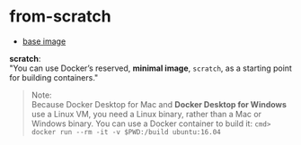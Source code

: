 # from-scratch
- [base image](https://docs.docker.com/develop/develop-images/baseimages/)

**scratch**:  
"You can use Docker’s reserved, **minimal image**, `scratch`, as a starting point for building containers."

> Note:  
> Because Docker Desktop for Mac and **Docker Desktop for Windows** use a Linux VM,
> you need a Linux binary, rather than a Mac or Windows binary. You can use a Docker container to build it:
> `cmd> docker run --rm -it -v $PWD:/build ubuntu:16.04`

